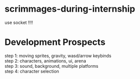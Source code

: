# scrimmages-during-internship


use socket !!!!  


# Development Prospects
step 1: moving sprites, gravity, wasd/arrow keybinds  
step 2: characters, animations, ui, arena  
step 3: sound, background, multiple platforms  
step 4: character selection  
